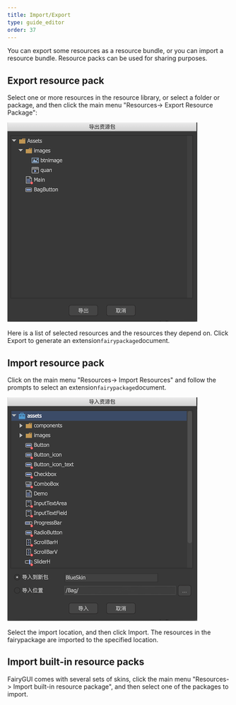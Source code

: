 ```yaml
---
title: Import/Export
type: guide_editor
order: 37
---
```


You can export some resources as a resource bundle, or you can import a resource bundle. Resource packs can be used for sharing purposes.

## Export resource pack

Select one or more resources in the resource library, or select a folder or package, and then click the main menu "Resources-> Export Resource Package":

![](../../images/QQ20191210-140556.png)

Here is a list of selected resources and the resources they depend on. Click Export to generate an extension`fairypackage`document.

## Import resource pack

Click on the main menu "Resources-> Import Resources" and follow the prompts to select an extension`fairypackage`document.

![](../../images/QQ20191210-141156.png)

Select the import location, and then click Import. The resources in the fairypackage are imported to the specified location.

## Import built-in resource packs

FairyGUI comes with several sets of skins, click the main menu "Resources-> Import built-in resource package", and then select one of the packages to import.